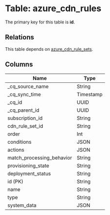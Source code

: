 # Table: azure_cdn_rules



The primary key for this table is **id**.

## Relations
This table depends on [azure_cdn_rule_sets](azure_cdn_rule_sets.md).

## Columns
| Name          | Type          |
| ------------- | ------------- |
|_cq_source_name|String|
|_cq_sync_time|Timestamp|
|_cq_id|UUID|
|_cq_parent_id|UUID|
|subscription_id|String|
|cdn_rule_set_id|String|
|order|Int|
|conditions|JSON|
|actions|JSON|
|match_processing_behavior|String|
|provisioning_state|String|
|deployment_status|String|
|id (PK)|String|
|name|String|
|type|String|
|system_data|JSON|